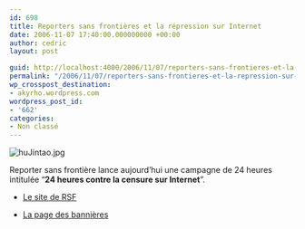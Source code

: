 ```yaml
---
id: 698
title: Reporters sans frontières et la répression sur Internet
date: 2006-11-07 17:40:00.000000000 +00:00
author: cedric
layout: post

guid: http://localhost:4000/2006/11/07/reporters-sans-frontieres-et-la-repression-sur-internet.html
permalink: "/2006/11/07/reporters-sans-frontieres-et-la-repression-sur-internet/"
wp_crosspost_destination:
- akyrho.wordpress.com
wordpress_post_id:
- '662'
categories:
- Non classé
---
```

![huJintao.jpg](/images/images/huJintao.jpg)

Reporter sans frontière lance aujourd’hui une campagne de 24 heures intitulée “**24 heures contre la censure sur Internet**”.

  * [Le site de RSF](http://www.rsf.org/rubrique.php3?id_rubrique=272)

  * [La page des bannières](http://www.rsf.org/self.php3)